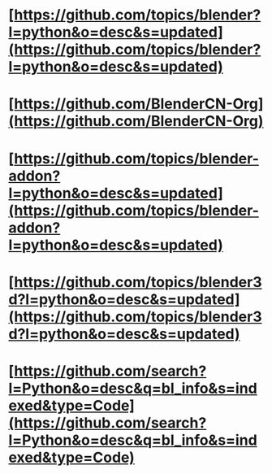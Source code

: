 # [https://github.com/topics/blender?l=python&o=desc&s=updated](https://github.com/topics/blender?l=python&o=desc&s=updated)

# [https://github.com/BlenderCN-Org](https://github.com/BlenderCN-Org)

# [https://github.com/topics/blender-addon?l=python&o=desc&s=updated](https://github.com/topics/blender-addon?l=python&o=desc&s=updated)

# [https://github.com/topics/blender3d?l=python&o=desc&s=updated](https://github.com/topics/blender3d?l=python&o=desc&s=updated)

#	[https://github.com/search?l=Python&o=desc&q=bl_info&s=indexed&type=Code](https://github.com/search?l=Python&o=desc&q=bl_info&s=indexed&type=Code)

